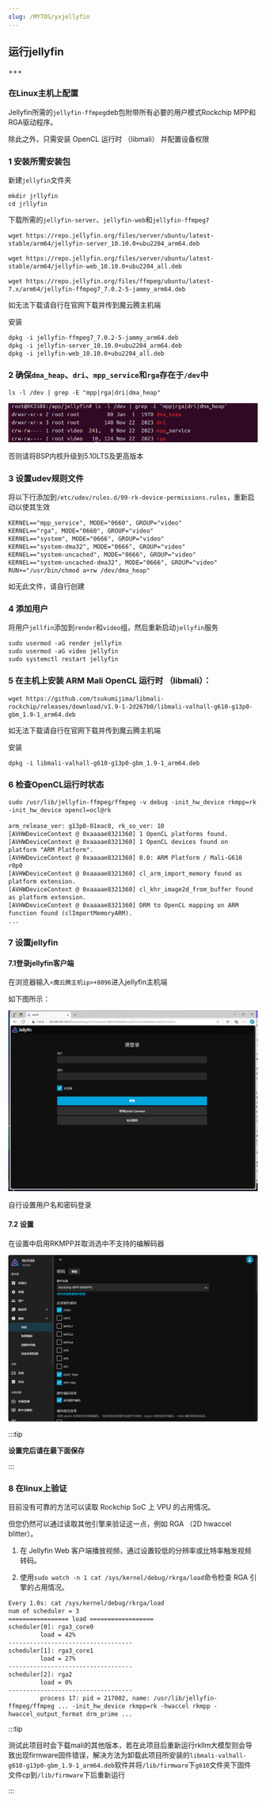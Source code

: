 ```yaml
---
slug: /MYTOS/yxjellyfin
---
```

## 运行jellyfin

+++

###  在Linux主机上配置

Jellyfin所需的`jellyfin-ffmpeg`deb包附带所有必要的用户模式Rockchip MPP和RGA驱动程序。

除此之外，只需安装 OpenCL 运行时 （libmali） 并配置设备权限

### 1 安装所需安装包

新建`jellyfin`文件夹

```
mkdir jrllyfin
cd jrllyfin
```

下载所需的`jellyfin-server`、`jellyfin-web`和`jellyfin-ffmpeg7`

```
wget https://repo.jellyfin.org/files/server/ubuntu/latest-stable/arm64/jellyfin-server_10.10.0+ubu2204_arm64.deb
```

```
wget https://repo.jellyfin.org/files/server/ubuntu/latest-stable/arm64/jellyfin-web_10.10.0+ubu2204_all.deb
```

```
wget https://repo.jellyfin.org/files/ffmpeg/ubuntu/latest-7.x/arm64/jellyfin-ffmpeg7_7.0.2-5-jammy_arm64.deb
```

如无法下载请自行在官网下载并传到魔云腾主机端

安装

```
dpkg -i jellyfin-ffmpeg7_7.0.2-5-jammy_arm64.deb
dpkg -i jellyfin-server_10.10.0+ubu2204_arm64.deb
dpkg -i jellyfin-web_10.10.0+ubu2204_all.deb
```

### 2 确保`dma_heap`、`dri`、`mpp_service`和`rga`存在于`/dev`中

```
ls -l /dev | grep -E "mpp|rga|dri|dma_heap"
```

![ubuntu22.04.6.1.png](/img/ubuntu22.04.6.1.png)

否则请将BSP内核升级到5.10LTS及更高版本

### 3 设置udev规则文件

将以下行添加到`/etc/udev/rules.d/99-rk-device-permissions.rules`，重新启动以使其生效

```
KERNEL=="mpp_service", MODE="0660", GROUP="video"
KERNEL=="rga", MODE="0660", GROUP="video"
KERNEL=="system", MODE="0666", GROUP="video"
KERNEL=="system-dma32", MODE="0666", GROUP="video"
KERNEL=="system-uncached", MODE="0666", GROUP="video"
KERNEL=="system-uncached-dma32", MODE="0666", GROUP="video" RUN+="/usr/bin/chmod a+rw /dev/dma_heap"
```

如无此文件，请自行创建

### 4 添加用户

将用户`jellfin`添加到`render`和`video`组，然后重新启动`jellyfin`服务

```
sudo usermod -aG render jellyfin
sudo usermod -aG video jellyfin
sudo systemctl restart jellyfin
```

### 5 在主机上安装 ARM Mali OpenCL 运行时 （libmali）：

```
wget https://github.com/tsukumijima/libmali-rockchip/releases/download/v1.9-1-2d267b0/libmali-valhall-g610-g13p0-gbm_1.9-1_arm64.deb
```

如无法下载请自行在官网下载并传到魔云腾主机端

安装

```
dpkg -i libmali-valhall-g610-g13p0-gbm_1.9-1_arm64.deb
```

### 6 检查OpenCL运行时状态

```
sudo /usr/lib/jellyfin-ffmpeg/ffmpeg -v debug -init_hw_device rkmpp=rk -init_hw_device opencl=ocl@rk

arm_release_ver: g13p0-01eac0, rk_so_ver: 10
[AVHWDeviceContext @ 0xaaaae8321360] 1 OpenCL platforms found.
[AVHWDeviceContext @ 0xaaaae8321360] 1 OpenCL devices found on platform "ARM Platform".
[AVHWDeviceContext @ 0xaaaae8321360] 0.0: ARM Platform / Mali-G610 r0p0
[AVHWDeviceContext @ 0xaaaae8321360] cl_arm_import_memory found as platform extension.
[AVHWDeviceContext @ 0xaaaae8321360] cl_khr_image2d_from_buffer found as platform extension.
[AVHWDeviceContext @ 0xaaaae8321360] DRM to OpenCL mapping on ARM function found (clImportMemoryARM).
...
```

### 7 设置jellyfin

#### 7.1登录jellyfin客户端

在浏览器输入`<魔云腾主机ip>+8096`进入jellyfin主机端

如下图所示：

![ubuntu22.04.6.2.png](/img/ubuntu22.04.6.2.png)

自行设置用户名和密码登录

#### 7.2 设置

在设置中启用RKMPP并取消选中不支持的编解码器

![ubuntu22.04.6.3.png](/img/ubuntu22.04.6.3.png)

:::tip

**设置完后请在最下面保存**

:::

### 8 在linux上验证

目前没有可靠的方法可以读取 Rockchip SoC 上 VPU 的占用情况。

但您仍然可以通过读取其他引擎来验证这一点，例如 RGA （2D hwaccel blitter）。

1. 在 Jellyfin Web 客户端播放视频，通过设置较低的分辨率或比特率触发视频转码。

2. 使用`sudo watch -n 1 cat /sys/kernel/debug/rkrga/load`命令检查 RGA 引擎的占用情况。

```
Every 1.0s: cat /sys/kernel/debug/rkrga/load
num of scheduler = 3
================= load ==================
scheduler[0]: rga3_core0
         load = 42%
-----------------------------------
scheduler[1]: rga3_core1
         load = 27%
-----------------------------------
scheduler[2]: rga2
         load = 0%
-----------------------------------
         process 17: pid = 217002, name: /usr/lib/jellyfin-ffmpeg/ffmpeg ... -init_hw_device rkmpp=rk -hwaccel rkmpp -hwaccel_output_format drm_prime ...
```



:::tip

测试此项目时会下载mali的其他版本，若在此项目后重新运行rkllm大模型则会导致出现firmware固件错误，解决方法为卸载此项目所安装的`libmali-valhall-g610-g13p0-gbm_1.9-1_arm64.deb`软件并将`/lib/firmware`下`g610`文件夹下固件文件cp到`/lib/firmware`下后重新运行

:::